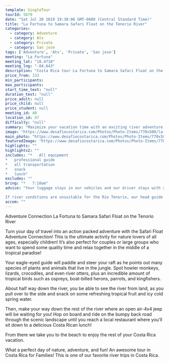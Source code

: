 ```yaml
---
template: SingleTour
tourId: 5679
date: "Sat Jul 20 2019 19:30:06 GMT-0600 (Central Standard Time)"
title: "La Fortuna to Samara Safari Float on the Tenorio River"
categories: 
  - category: Adventure
  - category: Atv
  - category: Private
  - category: San jose
tags: ['Adventure', 'Atv', 'Private', 'San jose']
meeting: "La Fortuna"
meeting_lat: "10.4718"
meeting_lng: "-84.643"
description: "Costa Rica tour La Fortuna to Samara Safari Float on the Tenorio River, id 5679"
price_from: 133
min_participants: 
max_participants: 
start_time_text: "null"
duration_text: "null"
price_adult: null
price_child: null
price_student: null
meeting_id: 40
location_id: 47
difficulty: "null"
summary: "Maximize your vacation time with an exciting river adventure on the way to your new vacation destination! The Safari Float is a two-hour paddle down the Tenorio River and is great for nature lovers of all ages, especially children! As you float down the river, your naturalist guide will paddle and steer your boat, while pointing out all of the exotic wildlife- birds, insects, vegetation and even monkeys and crocodiles!"
image: "https://www.desafiocostarica.com/Photos/Photo-Items/770x500/la-fortuna-to-from-samara---safari-float-on-the-tenorio-river-3.jpg"
main_photo: "https://www.desafiocostarica.com/Photos/Photo-Items/770x500/la-fortuna-to-from-samara---safari-float-on-the-tenorio-river-3.jpg"
featuredImage: "https://www.desafiocostarica.com/Photos/Photo-Items/770x500/la-fortuna-to-from-samara---safari-float-on-the-tenorio-river-3.jpg"
highlights: ""
highlights2: ""
includes: "*   All equipment
*   professional guide
*   all transportation
*   snack
*   lunch"
excludes: ""
bring: "*   7:10am"
advice: "Your luggage stays in our vehicles and our driver stays with your items while you are doing your tour. We have private entrances and exits for our rafting tour locations. Extra transport charge for drop-off outside of our regular hotel zone.

If river conditions are unsuitable for the Río Tenorio, our head guide might make the call to change to a back-up river of a similar level and/or offer another tour – you're always guaranteed a fun, but safe day! You get a full refund if no tour is run."
accom: ""
---
```

Adventure Connection La Fortuna to Samara Safari Float on the Tenorio River

Turn your day of travel into an action packed adventure with the Safari Float Adventure Connection! This is the ultimate activity for nature lovers of all ages, especially children! It’s also perfect for couples or large groups who want to spend some quality time and relax together in the middle of a tropical paradise!

Your eagle-eyed guide will paddle and steer your raft as he points out many species of plants and animals that live in the jungle. Spot howler monkeys, lizards, crocodiles, and even river otters, plus an incredible amount of tropical birds such as ospreys, boat-billed herons, parrots, and kingfishers.

About half way down the river, you be able to see the river from land, as you pull over to the side and snack on some refreshing tropical fruit and icy cold spring water.

Then, make your way down the rest of the river where an open air-4x4 jeep will be waiting for you! Hop on board and ride on the bumpy back road through the scenic landscape until you reach a local restaurant where you’ll sit down to a delicious Costa Rican lunch!

From there we take you to the beach to enjoy the rest of your Costa Rica vacation.

What a perfect day of nature, adventure, and fun! An awesome tour in Costa Rica for Families! This is one of our favorite river trips in Costa Rica.
